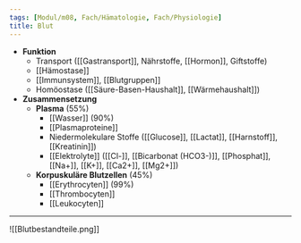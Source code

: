 ```yaml
---
tags: [Modul/m08, Fach/Hämatologie, Fach/Physiologie]
title: Blut
---
```

- **Funktion**
	- Transport ([[Gastransport]], Nährstoffe, [[Hormon]], Giftstoffe)
	- [[Hämostase]]
	- [[Immunsystem]], [[Blutgruppen]]
	- Homöostase ([[Säure-Basen-Haushalt]], [[Wärmehaushalt]])
- **Zusammensetzung**
	- **Plasma** (55%)
		- [[Wasser]] (90%)
		- [[Plasmaproteine]]
		- Niedermolekulare Stoffe ([[Glucose]], [[Lactat]], [[Harnstoff]], [[Kreatinin]])
		- [[Elektrolyte]] ([[Cl-]], [[Bicarbonat (HCO3-)]], [[Phosphat]], [[Na+]], [[K+]], [[Ca2+]], [[Mg2+]])
	- **Korpuskuläre Blutzellen** (45%)
		- [[Erythrocyten]] (99%)
		- [[Thrombocyten]]
		- [[Leukocyten]]

---

![[Blutbestandteile.png]]